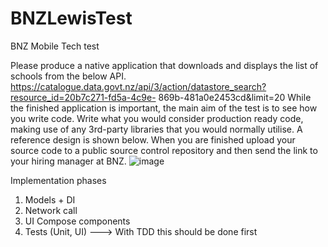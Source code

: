 # BNZLewisTest
BNZ Mobile  Tech test

Please produce a native application that downloads and displays the list of schools from the below
API.
https://catalogue.data.govt.nz/api/3/action/datastore_search?resource_id=20b7c271-fd5a-4c9e-
869b-481a0e2453cd&limit=20
While the finished application is important, the main aim of the test is to see how you write code.
Write what you would consider production ready code, making use of any 3rd-party libraries that you
would normally utilise.
A reference design is shown below.
When you are finished upload your source code to a public source control repository and then send
the link to your hiring manager at BNZ.
![image](https://user-images.githubusercontent.com/5883079/215658835-a02d7c67-a3ed-4361-bc7a-bf0d22f34676.png)


Implementation phases

1) Models + DI
2) Network call
3) UI Compose components
4) Tests (Unit, UI) ---> With TDD this should be done first
